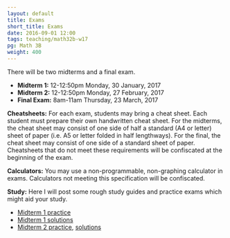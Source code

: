 ```yaml
---
layout: default
title: Exams
short_title: Exams
date: 2016-09-01 12:00
tags: teaching/math32b-w17
pg: Math 3B
weight: 400
---
```


There will be two midterms and a final exam.

* __Midterm 1:__ 12-12:50pm Monday, 30 January, 2017
* __Midterm 2:__ 12-12:50pm Monday, 27 February, 2017
* __Final Exam:__ 8am-11am Thursday, 23 March, 2017

__Cheatsheets:__ For each exam, students may bring a cheat sheet. Each student must prepare their own handwritten cheat sheet. For the midterms, the cheat sheet may consist of one side of half a standard (A4 or letter) sheet of paper (i.e. A5 or letter folded in half lengthways). For the final, the cheat sheet may consist of one side of a standard sheet of paper. Cheatsheets that do not meet these requirements will be confiscated at the beginning of the exam.

__Calculators:__ You may use a non-programmable, non-graphing calculator in exams. Calculators not meeting this specification will be confiscated.

__Study:__ Here I will post some rough study guides and practice exams which might aid your study.

- [Midterm 1 practice](./midterm1-practice.pdf)
- [Midterm 1 solutions](./midterm1-solutions.pdf)
- [Midterm 2 practice](./midterm2-practice.pdf), [solutions](./midterm2-practice-sols.pdf)
